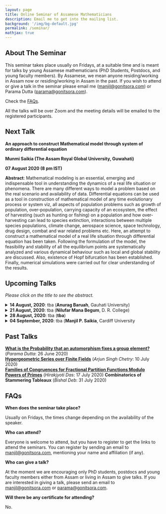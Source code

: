 ```yaml
---
layout: page
title: Online Seminar of Assamese Mathematicians
description: Email me to get into the mailing list.
background: '/img/bg-default.jpg'
permalink: /seminar/
mathjax: true
---
```


## About The Seminar

This seminar takes place usually on Fridays, at a suitable time and is meant for talks by young Assamese mathematicians (PhD Students, Postdocs, and young faculty members). By Assamese, we mean anyone residing/working in Assam now or residing/working in Assam in the past. If you wish to attend or give a talk in the seminar please email me (manjil@gonitsora.com) or Parama Dutta (parama@gonitsora.com).

Check the [FAQs](#faqs).

All the talks will be over Zoom and the meeting details will be emailed to the registered participants.

## Next Talk

**An approach to construct Mathematical model through system of ordinary differential equation**

**Munmi Saikia (The Assam Royal Global University, Guwahati)**

**07 August 2020 (8 pm IST)**

**Abstract**: Mathematical modeling is an essential, emerging and indispensable tool in understanding the dynamics of a real life situation or phenomena. There are many different ways to model a problem based on the real scenario and availability of data. Differential equations can be used as a tool in construction of mathematical model of any time evolutionary process or system viz, all aspects of population problems such as growth of population, over-population, carrying capacity of an ecosystem, the effect of harvesting (such as hunting or fishing) on a population and how over-harvesting can lead to species extinction, interactions between multiple species populations, climate change, aerospace science, space technology, drug design, combat and war related problems etc. Here, an attempt to construct a mathematical model of a real life situation through differential equation has been taken. Following the formulation of the model, the feasibility and stability of all the equilibrium points are systematically analyzed and various dynamical behaviour such as local and global stability are discussed. Also, existence of Hopf bifurcation has been established. Finally, numerical simulations were carried out for clear understanding of the results.


## Upcoming Talks

*Please click on the title to see the abstract.*
 

<details>
  <summary><b>14 August, 2020</b>: tba (<b>Anurag Baruah</b>, Gauhati University)</summary>

tba
</details>  

<details>
  <summary><b>21 August, 2020</b>: tba (<b>Nilufar Mana Begum</b>, D. R. College)</summary>

tba
</details>  

<details>
  <summary><b>28 August, 2020</b>: tba (<b>tba</b>)</summary>

tba
</details>

<details>
  <summary><b>04 September, 2020</b>: tba (<b>Manjil P. Saikia</b>, Cardiff University</summary>

tba
</details>   
  
    
      
      


## Past Talks
  
**[What is the Probability that an automorphism fixes a group element?](/seminar/Parama_Dutta.pdf)** (*Parama Dutta*: 26 June 2020)  
**[Hypergeometric Series over Finite Fields](/seminar/Arjun_Singh_Chetry.pdf)** (*Arjun Singh Chetry*: 10 July 2020)  
**[Families of Congruences for Fractional Partition Functions Modulo Powers of Primes](/seminar/Hirakjyoti_Das.pdf)** (*Hirakjyoti Das*: 17 July 2020)
**Combinatorics of Stammering Tableaux** (*Bishal Deb*: 31 July 2020)  
      
      



## <a name="faqs"></a>FAQs

**When does the seminar take place?**  

Usually on Fridays, the times change depending on the availability of the speaker.

**Who can attend?**  

Everyone is welcome to attend, but you have to register to get the links to attend the seminars. You can register by sending an email to manjil@gonitsora.com, mentioning your name and affiliation (if any).

**Who can give a talk?**  

At the moment we are encouraging only PhD students, postdocs and young faculty members either from Assam or living in Assam to give talks. If you are interested in giving a talk, please send an email to manjil@gonitsora.com or parama@gonitsora.com.

**Will there be any certificate for attending?**  

No.
